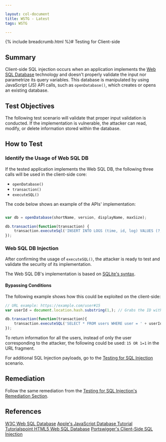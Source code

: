 ```yaml
---

layout: col-document
title: WSTG - Latest
tags: WSTG

---
```


{% include breadcrumb.html %}# Testing for Client-side

## Summary

Client-side SQL injection occurs when an application implements the [Web SQL Database](https://www.w3.org/TR/webdatabase/) technology and doesn't properly validate the input nor parametrize its query variables. This database is manipulated by using JavaScript (JS) API calls, such as `openDatabase()`, which creates or opens an existing database.

## Test Objectives

The following test scenario will validate that proper input validation is conducted. If the implementation is vulnerable, the attacker can read, modify, or delete information stored within the database.

## How to Test

### Identify the Usage of Web SQL DB

If the tested application implements the Web SQL DB, the following three calls will be used in the client-side core:

- `openDatabase()`
- `transaction()`
- `executeSQL()`

The code below shows an example of the APIs' implementation:

```javascript

var db = openDatabase(shortName, version, displayName, maxSize);

db.transaction(function(transaction) {
    transaction.executeSql('INSERT INTO LOGS (time, id, log) VALUES (?, ?, ?)', [dateTime, id, log]);
});
```

### Web SQL DB Injection

After confirming the usage of `executeSQL()`, the attacker is ready to test and validate the security of its implementation.

The Web SQL DB's implementation is based on [SQLite's syntax](https://www.sqlite.org/lang.html).

#### Bypassing Conditions

The following example shows how this could be exploited on the client-side:

```javascript
// URL example: https://example.com/user#15
var userId = document.location.hash.substring(1,); // Grabs the ID without the hash -> 15

db.transaction(function(transaction){
    transaction.executeSQL('SELECT * FROM users WHERE user = ' + userId);
});
```

To return information for all the users, instead of only the user corresponding to the attacker, the following could be used: `15 OR 1=1` in the URL fragment.

For additional SQL Injection payloads, go to the [Testing for SQL Injection](05-Testing_for_SQL_Injection.md) scenario.

## Remediation

Follow the same remediation from the [Testing for SQL Injection's Remediation Section](05-Testing_for_SQL_Injection.md#remediation).

## References

[W3C Web SQL Database](https://www.w3.org/TR/webdatabase/)
[Apple's JavaScript Database Tutorial](https://developer.apple.com/library/archive/documentation/iPhone/Conceptual/SafariJSDatabaseGuide/UsingtheJavascriptDatabase/UsingtheJavascriptDatabase.html)
[Tutorialspoint HTML5 Web SQL Database](https://www.tutorialspoint.com/html5/html5_web_sql.htm)
[Portswigger's Client-Side SQL Injection](https://portswigger.net/web-security/dom-based/client-side-sql-injection)
